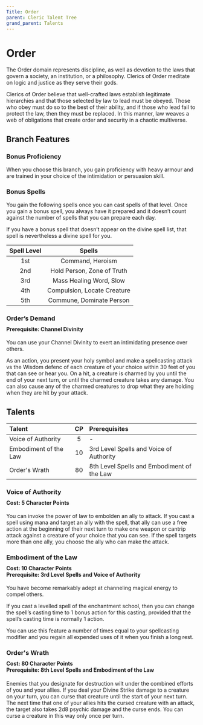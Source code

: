 ```yaml
---
Title: Order
parent: Cleric Talent Tree
grand_parent: Talents
---
```

 
# Order
The Order domain represents discipline, as well as devotion to the laws that govern a society, an institution, or a philosophy. Clerics of Order meditate on logic and justice as they serve their gods.

Clerics of Order believe that well-crafted laws establish legitimate hierarchies and that those selected by law to lead must be obeyed. Those who obey must do so to the best of their ability, and if those who lead fail to protect the law, then they must be replaced. In this manner, law weaves a web of obligations that create order and security in a chaotic multiverse.

## Branch Features
 
### Bonus Proficiency
When you choose this branch, you gain proficiency with heavy armour and are trained in your choice of the intimidation or persuasion skill.

### Bonus Spells
You gain the following spells once you can cast spells of that level. Once you gain a bonus spell, you always have it prepared and it doesn’t count against the number of spells that you can prepare each day.
 
If you have a bonus spell that doesn’t appear on the divine spell list, that spell is nevertheless a divine spell for you.
 
| Spell Level | Spells |
|:-----------:|:------:|
| 1st | Command, Heroism |
| 2nd | Hold Person, Zone of Truth | 
| 3rd | Mass Healing Word, Slow | 
| 4th | Compulsion, Locate Creature | 
| 5th | Commune, Dominate Person | 

### Order’s Demand

<div style="margin-top:-10px;"></div>
 
#### **Prerequisite:** Channel Divinity
You can use your Channel Divinity to exert an intimidating presence over others.

As an action, you present your holy symbol and make a spellcasting attack vs the Wisdom defenc of each creature of your choice within 30 feet of you that can see or hear you. On a hit, a creature is charmed by you until the end of your next turn, or until the charmed creature takes any damage. You can also cause any of the charmed creatures to drop what they are holding when they are hit by your attack.

## Talents
 
| Talent | CP | Prerequisites |
|:-------|:--:|:--------------|
| Voice of Authority    | 5  | - |  
| Embodiment of the Law | 10 | 3rd Level Spells and Voice of Authority |  
| Order's Wrath         | 80 | 8th Level Spells and Embodiment of the Law |  

### Voice of Authority 
 
<div style="margin-top:-10px;"></div>
 
#### **Cost:** 5 Character Points
You can invoke the power of law to embolden an ally to attack. If you cast a spell using mana and target an ally with the spell, that ally can use a free action at the beginning of their next turn to make one weapon or cantrip attack against a creature of your choice that you can see. If the spell targets more than one ally, you choose the ally who can make the attack.

### Embodiment of the Law 
 
<div style="margin-top:-10px;"></div>
 
#### **Cost:** 10 Character Points<br>**Prerequisite:** 3rd Level Spells and  Voice of Authority 
You have become remarkably adept at channeling magical energy to compel others.

If you cast a levelled spell of the enchantment school, then you can change the spell’s casting time to 1 bonus action for this casting, provided that the spell’s casting time is normally 1 action.

You can use this feature a number of times equal to your spellcasting modifier and you regain all expended uses of it when you finish a long rest.

### Order's Wrath
 
<div style="margin-top:-10px;"></div>
 
#### **Cost:** 80 Character Points<br>**Prerequisite:** 8th Level Spells and Embodiment of the Law 
Enemies that you designate for destruction wilt under the combined efforts of you and your allies. If you deal your Divine Strike damage to a creature on your turn, you can curse that creature until the start of your next turn. The next time that one of your allies hits the cursed creature with an attack, the target also takes 2d8 psychic damage and the curse ends. You can curse a creature in this way only once per turn.
